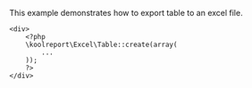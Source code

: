 This example demonstrates how to export table to an excel file.

```
<div>
    <?php
    \koolreport\Excel\Table::create(array(
        ...
    ));
    ?>
</div>
```